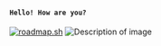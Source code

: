 #### `Hello! How are you?` 

[![roadmap.sh](https://roadmap.sh/card/wide/68248ea62755c70244fdcc1c?variant=light)](https://roadmap.sh)
![Description of image](https://roadmap.sh/card/wide/68248ea62755c70244fdcc1c?variant=light)


<!--

**TalhaAhmedCho/TalhaAhmedCho** is a ✨ _special_ ✨ repository because its `README.md` (this file) appears on your GitHub profile.

Here are some ideas to get you started:

- 🔭 I’m currently working on ...
- 🌱 I’m currently learning ...
- 👯 I’m looking to collaborate on ...
- 🤔 I’m looking for help with ...
- 💬 Ask me about ...
- 📫 How to reach me: ...
- 😄 Pronouns: ...
- ⚡ Fun fact: ...
-->


